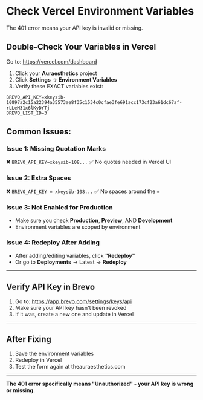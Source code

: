 # Check Vercel Environment Variables

The 401 error means your API key is invalid or missing. 

## Double-Check Your Variables in Vercel

Go to: https://vercel.com/dashboard

1. Click your **Auraesthetics** project
2. Click **Settings** → **Environment Variables**
3. Verify these EXACT variables exist:

```
BREVO_API_KEY=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
BREVO_LIST_ID=3
```

## Common Issues:

### Issue 1: Missing Quotation Marks
❌ `BREVO_API_KEY=xkeysib-108...`
✅ No quotes needed in Vercel UI

### Issue 2: Extra Spaces
❌ `BREVO_API_KEY = xkeysib-108...`
✅ No spaces around the `=`

### Issue 3: Not Enabled for Production
- Make sure you check **Production**, **Preview**, AND **Development**
- Environment variables are scoped by environment

### Issue 4: Redeploy After Adding
- After adding/editing variables, click **"Redeploy"**
- Or go to **Deployments** → Latest → **Redeploy**

---

## Verify API Key in Brevo

1. Go to: https://app.brevo.com/settings/keys/api
2. Make sure your API key hasn't been revoked
3. If it was, create a new one and update in Vercel

---

## After Fixing

1. Save the environment variables
2. Redeploy in Vercel
3. Test the form again at theauraesthetics.com

---

**The 401 error specifically means "Unauthorized" - your API key is wrong or missing.**
